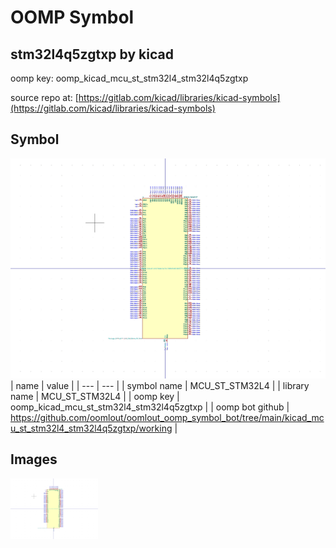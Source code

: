 # OOMP Symbol  
## stm32l4q5zgtxp  by kicad  
  
oomp key: oomp_kicad_mcu_st_stm32l4_stm32l4q5zgtxp  
  
source repo at: [https://gitlab.com/kicad/libraries/kicad-symbols](https://gitlab.com/kicad/libraries/kicad-symbols)  
## Symbol  
  
[![working.png](working_600.png)](working.png)  
| name | value | 
| --- | --- | 
| symbol name | MCU_ST_STM32L4 | 
| library name | MCU_ST_STM32L4 | 
| oomp key | oomp_kicad_mcu_st_stm32l4_stm32l4q5zgtxp | 
| oomp bot github | https://github.com/oomlout/oomlout_oomp_symbol_bot/tree/main/kicad_mcu_st_stm32l4_stm32l4q5zgtxp/working | 
## Images  
  
[![working.png](working_140.png)](working.png)  
